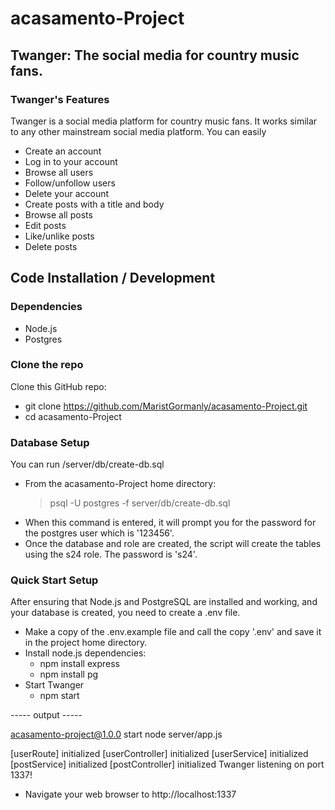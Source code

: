 # acasamento-Project
## Twanger: The social media for country music fans.

### Twanger's Features
Twanger is a social media platform for country music fans. It works similar to any other mainstream social media platform. You can easily
- Create an account
- Log in to your account
- Browse all users
- Follow/unfollow users
- Delete your account
- Create posts with a title and body
- Browse all posts
- Edit posts
- Like/unlike posts 
- Delete posts

## Code Installation / Development

### Dependencies
- Node.js
- Postgres

### Clone the repo
Clone this GitHub repo:
- git clone https://github.com/MaristGormanly/acasamento-Project.git
- cd acasamento-Project

### Database Setup
You can run /server/db/create-db.sql
- From the acasamento-Project home directory:
    > psql -U postgres -f server/db/create-db.sql
- When this command is entered, it will prompt you for the password for the postgres user which is '123456'.
- Once the database and role are created, the script will create the tables using the s24 role. The password is 's24'.

### Quick Start Setup
After ensuring that Node.js and PostgreSQL are installed and working, and your database is created, you need to create a .env file.
- Make a copy of the .env.example file and call the copy '.env' and save it in the project home directory.
- Install node.js dependencies:
    - npm install express
    - npm install pg
- Start Twanger
    - npm start

----- output -----

acasamento-project@1.0.0 start
node server/app.js

[userRoute] initialized
[userController] initialized
[userService] initialized
[postService] initialized
[postController] initialized
Twanger listening on port 1337!

- Navigate your web browser to http://localhost:1337